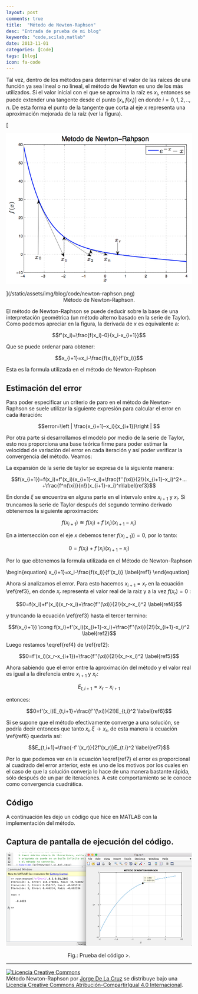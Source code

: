 ```yaml
---
layout: post
comments: true
title:  "Método de Newton-Raphson"
desc: "Entrada de prueba de mi blog"
keywords: "code,scilab,matlab"
date: 2013-11-01
categories: [Code]
tags: [blog]
icon: fa-code
---
```


Tal vez, dentro de los métodos para determinar el valor de las raíces de una función ya sea lineal o no lineal, el método de Newton es uno de los más utilizados. Si el valor inicial con el que se aproxima  la raíz es $x_i$, entonces se puede extender una tangente desde el punto $[x_i,f(x_i)]$ en donde $i=0,1,2,..,n$. De esta forma el punto de la tangente que corta al eje $x$ representa una aproximación mejorada de la raíz (ver la figura).


[<center>
<img src="/static/assets/img/blog/code/newton-raphson.png" alt="Drawing" width= "650px"/>
</center>](/static/assets/img/blog/code/newton-raphson.png)
<div style="text-align:center">
Método de Newton-Raphson.
</div>



El método de Newton-Raphson se puede deducir sobre la base de una interpretación geométrica (un método alterno basado en la serie de Taylor). Como podemos apreciar en la figura, la derivada de $x$ es equivalente a:

$$f'(x_i)=\frac{f(x_i)-0}{x_i-x_{i+1}}$$

Que se puede ordenar para obtener:

$$x_{i+1}=x_i-\frac{f(x_i)}{f'(x_i)}$$

Esta es la formula utilizada en el método de Newton-Raphson

## <i class="fa fa-balance-scale"></i> Estimación del error

Para poder especificar un criterio de paro en el método de Newton-Raphson se suele utilizar la siguiente expresión para calcular el error en cada iteración:

$$error=\left | \frac{x_{i+1}-x_i}{x_{i+1}}\right | $$

Por otra parte si desarrollamos el modelo por medio de la serie de Taylor, esto nos proporciona una base teórica firme para poder estimar la velocidad de variación del error en cada iteración y así poder verificar la convergencia del método. Veamos:

La expansión de la serie de taylor se expresa de la siguiente manera:

$$f(x_{i+1})=f(x_i)+f'(x_i)(x_{i+1}-x_i)+\frac{f''(\xi)}{2!}(x_{i+1}-x_i)^2+... +\frac{f^n(\xi)}{n!}(x_{i+1}-x_i)^n\label{ref3}$$

En donde $\xi$ se encuentra en alguna parte en el intervalo entre $x_{i+1}$ y $x_i$. Si truncamos la serie de Taylor después del segundo termino derivado obtenemos la siguiente aproximación:

$$f(x_{i+1}) \cong f(x_i)+f'(x_i)(x_{i+1}-x_i)$$

En a intersección con el eje $x$ debemos tener $f(x_{i+1}))=0$, por lo tanto:

$$0 = f(x_i)+f'(x_i)(x_{i+1}-x_i)$$

Por lo que obtenemos la formula utilizada en el Método de Newton-Raphson

\begin{equation}
x_{i+1}=x_i-\frac{f(x_i)}{f'(x_i)} \label{ref1}
\end{equation}

Ahora si analizamos el error. Para esto hacemos $x_{i+1}=x_r$ en la ecuación \ref{ref3}, en donde $x_r$ representa el valor real de la raiz y a la vez $f(x_r)=0$ :

$$0=f(x_i)+f'(x_i)(x_r-x_i)+\frac{f''(\xi)}{2!}(x_r-x_i)^2 \label{ref4}$$

y truncando  la ecuación \ref{ref3} hasta el tercer termino:

$$f(x_{i+1}) \cong f(x_i)+f'(x_i)(x_{i+1}-x_i)+\frac{f''(\xi)}{2!}(x_{i+1}-x_i)^2 \label{ref2}$$

Luego restamos \eqref{ref4} de \ref{ref2}:


$$0=f'(x_i)(x_r-x_{i+1})+\frac{f''(\xi)}{2!}(x_r-x_i)^2 \label{ref5}$$

Ahora sabiendo que el error entre la aproximación del método y el valor real es igual a la direfencia entre $x_{i+1}$ y $x_r$:

$$E_{t,i+1}=x_r-x_{i+1}$$

entonces:

$$0=f'(x_i)E_{t,i+1}+\frac{f''(\xi)}{2!}E_{t,i}^2 \label{ref6}$$

Si se supone que el método efectivamente converge a una solución, se podría decir entonces que tanto $x_i, \xi \longrightarrow x_r$, de esta manera la ecuación \ref{ref6} quedaría así:

$$E_{t,i+1}=\frac{-f''(x_r)}{2f'(x_r)}E_{t.i}^2 \label{ref7}$$



Por lo que podemos ver en la ecuación \eqref{ref7} el error es proporcional al cuadrado del error anterior, este es uno de los motivos por los cuales en el caso de que la solución converja lo hace de una manera bastante rápida, sólo después de un par de iteraciones. A este comportamiento se le conoce como convergencia cuadrática.

## <i class="fa fa-code"></i> Código
A continuación les dejo un código que hice en MATLAB con la implementación del método.


<style type="text/css">
  .gist {width:650px !important;}
  .gist-file
  .gist-data {max-height: 650px;max-width: 650px;}
</style>

<center>
<script src="https://gist.github.com/jdelacruz26/d25f750dd66e384a2c93cf22b8869db0.js"></script>
</center>

## <i class="fa fa-image"></i> Captura de pantalla de ejecución del código.
[<center><img src="/static/assets/img/blog/code/newton_proof.png" alt="Drawing" width= "550px"/></center>](/static/assets/img/blog/code/newton_proof.png)
<center>
Fig.: Prueba del código ></a>.
</center>


---

<a rel="license" href="http://creativecommons.org/licenses/by-sa/4.0/"><img alt="Licencia Creative Commons" style="border-width:0" src="https://i.creativecommons.org/l/by-sa/4.0/88x31.png" /></a><br /><span xmlns:dct="http://purl.org/dc/terms/" property="dct:title">Método Newton-Raphson</span> por <a xmlns:cc="http://creativecommons.org/ns#" href="https://jdelacruz26.github.io" property="cc:attributionName" rel="cc:attributionURL">Jorge De La Cruz</a> se distribuye bajo una <a rel="license" href="http://creativecommons.org/licenses/by-sa/4.0/">Licencia Creative Commons Atribución-CompartirIgual 4.0 Internacional</a>.
